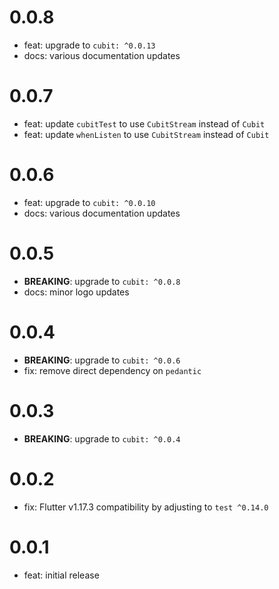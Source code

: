 # 0.0.8

- feat: upgrade to `cubit: ^0.0.13`
- docs: various documentation updates

# 0.0.7

- feat: update `cubitTest` to use `CubitStream` instead of `Cubit`
- feat: update `whenListen` to use `CubitStream` instead of `Cubit`

# 0.0.6

- feat: upgrade to `cubit: ^0.0.10`
- docs: various documentation updates

# 0.0.5

- **BREAKING**: upgrade to `cubit: ^0.0.8`
- docs: minor logo updates

# 0.0.4

- **BREAKING**: upgrade to `cubit: ^0.0.6`
- fix: remove direct dependency on `pedantic`

# 0.0.3

- **BREAKING**: upgrade to `cubit: ^0.0.4`

# 0.0.2

- fix: Flutter v1.17.3 compatibility by adjusting to `test ^0.14.0`

# 0.0.1

- feat: initial release
